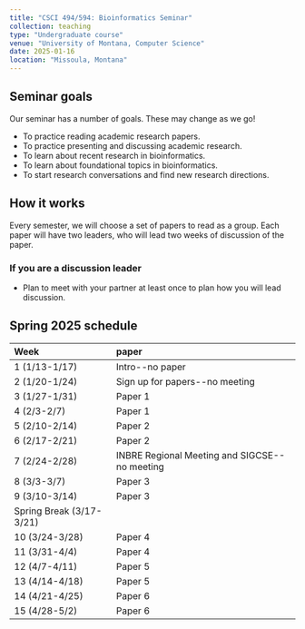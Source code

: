 ```yaml
---
title: "CSCI 494/594: Bioinformatics Seminar"
collection: teaching
type: "Undergraduate course"
venue: "University of Montana, Computer Science"
date: 2025-01-16
location: "Missoula, Montana"
---
```


## Seminar goals

Our seminar has a number of goals. These may change as we go!
* To practice reading academic research papers.
* To practice presenting and discussing academic research.
* To learn about recent research in bioinformatics.
* To learn about foundational topics in bioinformatics.
* To start research conversations and find new research directions.

## How it works

Every semester, we will choose a set of papers to read as a group. Each paper
will have two leaders, who will lead two weeks of discussion of the paper.

### If you are a discussion leader

* Plan to meet with your partner at least once to plan how you will lead
    discussion.

## Spring 2025 schedule


| Week |paper |
|:---|:---|
| 1 (1/13-1/17) |Intro--no paper|
| 2 (1/20-1/24) |Sign up for papers--no meeting|
| 3 (1/27-1/31) |Paper 1|
| 4 (2/3-2/7)   |Paper 1|
| 5 (2/10-2/14) |Paper 2|
| 6 (2/17-2/21) |Paper 2|
| 7 (2/24-2/28) |INBRE Regional Meeting and SIGCSE--no meeting|
| 8 (3/3-3/7)   |Paper 3|
| 9 (3/10-3/14) |Paper 3|
| Spring Break (3/17-3/21) ||
| 10 (3/24-3/28) |Paper 4|
| 11 (3/31-4/4)  |Paper 4|
| 12 (4/7-4/11)  |Paper 5|
| 13 (4/14-4/18) |Paper 5|
| 14 (4/21-4/25) |Paper 6|
| 15 (4/28-5/2)  |Paper 6|
